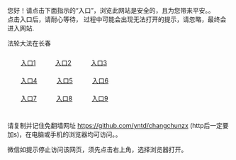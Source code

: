 您好！请点击下面指示的“入口”，浏览此网站是安全的，且为您带来平安。。 <br/>
点击入口后，请耐心等待， 过程中可能会出现无法打开的提示，请忽略，最终会进入网站. </br>

法轮大法在长春<br/>
<div style="padding:10px"><a style="margin:20px" target="_blank" href="https://d28pheia88ek1i.cloudfront.net/2Qpsp?eyuuzwrr" id="ccLink1" rel="nofollow">入口1</a> <a target="_blank" style="margin:20px" href="https://d1v01ctgk7o343.cloudfront.net/2Qpsp?tpppb" id="ccLink2" rel="nofollow">入口2</a> <a style="margin:20px" target="_blank" href="https://d3vgmkvuqrxad0.cloudfront.net/2Qpsp?dwqiszai" id="ccLink3" rel="nofollow">入口3</a></div>

<div style="padding:10px" ><a style="margin:20px" target="_blank" href="https://d28pheia88ek1i.cloudfront.net/2Qpsp?eyuuzwrr" id="ccLink4" rel="nofollow">入口4</a> <a style="margin:20px" href="https://d1v01ctgk7o343.cloudfront.net/2Qpsp?tpppb" target="_blank" id="ccLink5" rel="nofollow">入口5</a> <a style="margin:20px" href="https://d3vgmkvuqrxad0.cloudfront.net/2Qpsp?dwqiszai" target="_blank" id="ccLink6" rel="nofollow">入口6</a></div>

<div style="padding:10px"><a style="margin:20px" target="_blank" href="https://d28pheia88ek1i.cloudfront.net/2Qpsp?eyuuzwrr" id="ccLink7" rel="nofollow">入口7</a> <a style="margin:20px" href="https://d1v01ctgk7o343.cloudfront.net/2Qpsp?tpppb" target="_blank" id="ccLink8" rel="nofollow">入口8</a> <a style="margin:20px" target="_blank" href="https://d3vgmkvuqrxad0.cloudfront.net/2Qpsp?dwqiszai" id="ccLink9" rel="nofollow">入口9</a></div>

<br/>



请复制并记住免翻墙网址 https://github.com/yntd/changchunzx (http后一定要加s)，在电脑或手机的浏览器均可访问。。<br/>

微信如提示停止访问该网页，须先点击右上角，选择浏览器打开。
